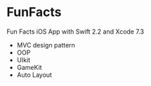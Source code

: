 # FunFacts
Fun Facts iOS App with Swift 2.2 and Xcode 7.3
- MVC design pattern
- OOP
- UIkit
- GameKit
- Auto Layout
